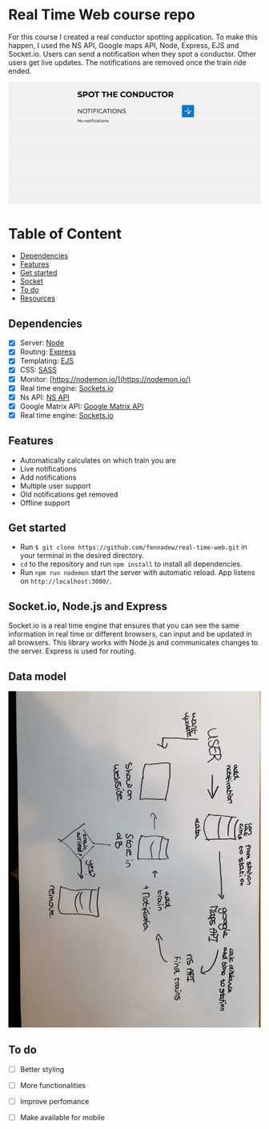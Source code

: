 # Real Time Web course repo

For this course I created a real conductor spotting application. To make this happen, I used the NS API, Google maps API, Node, Express, EJS and Socket.io. Users can send a notification when they spot a conductor. Other users get live updates. The notifications are removed once the train ride ended.

![Gif](https://github.com/fennadew/real-time-web-project/blob/master/public/images/gif.gif)

# Table of Content
- [Dependencies](#dependencies)
- [Features](#features)
- [Get started](#get-started)
- [Socket](#socket)
- [To do](#to-do)
- [Resources](#resources)

## Dependencies
*   [x] Server: [Node](https://nodejs.org/en/)
*   [x] Routing: [Express](https://expressjs.com/)
*   [x] Templating: [EJS](http://ejs.co/)
*   [x] CSS: [SASS](https://sass-lang.com/)
*   [x] Monitor: [https://nodemon.io/](https://nodemon.io/)
*   [x] Real time engine: [Sockets.io](https://socket.io/)
*   [x] Ns API: [NS API](https://www.npmjs.com/package/ns-api)
*   [x] Google Matrix API: [Google Matrix API](https://developers.google.com/maps/)
*   [x] Real time engine: [Sockets.io](https://socket.io/)

## Features
* Automatically calculates on which train you are
* Live notifications
* Add notifications
* Multiple user support
* Old notifications get removed
* Offline support

## Get started
* Run `$ git clone https://github.com/fennadew/real-time-web.git` in your terminal in the desired directory.
* `cd` to the repository and run `npm install` to install all dependencies.
* Run `npm run nodemon` start the server with automatic reload.
App listens on `http://localhost:3000/`.

## Socket.io, Node.js and Express
Socket.io is a real time engine that ensures that you can see the same information in real time or different browsers, can input and be updated in all browsers. This library works with Node.js and communicates changes to the server. Express is used for routing.

## Data model
![Gif](https://github.com/fennadew/real-time-web-project/blob/master/public/images/IMG_9728.JPG)

## To do
*   [ ] Better styling
*   [ ] More functionalities
*   [ ] Improve perfomance
*   [ ] Make available for mobile

